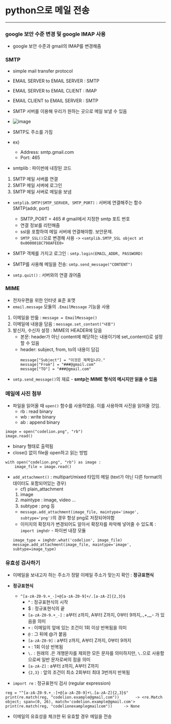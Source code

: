 # python으로 메일 전송

------

### google 보안 수준 변경 및 google IMAP 사용
- google 보안 수준과 gmail의 IMAP를 변경해줌

### SMTP
- simple mail transfer protocol
- EMAIL SERVER to EMAIL SERVER : SMTP
- EMAIL SERVER to EMAIL CLIENT : IMAP
- EMAIL CLIENT to EMAIL SERVER : SMTP
- SMTP 서버를 이용해 우리가 원하는 곳으로 메일 보낼 수 있음
- ![image](https://user-images.githubusercontent.com/66112716/148239448-8e363735-5a59-4f7a-a595-221ddb401375.png)


- SMTP도 주소를 가짐
- ex)
    - Address: smtp.gmail.com
    - Port: 465

- smtplib : 파이썬에 내장된 코드
1. SMTP 메일 서버를 연결
2. SMTP 메일 서버에 로그인
3. SMTP 메일 서버로 메일을 보냄

- ```smtplib.SMTP(SMTP_SERVER, SMTP_PORT)``` : 서버에 연결해주는 함수 SMTP(addr, port)
    - SMTP_PORT = 465 # gmail에서 지정한 smtp 포트 번호
    - 연결 정보를 리턴해줌
    - ssl을 포함하여 메일 서버에 연결해야함. 보안문제.
    - ```SMTP_SSL()```으로 변경해 사용 -> ```<smtplib.SMTP_SSL object at 0x0000018C798AFEE0>```

- SMTP 객체를 가지고 로그인 : ```smtp.login(EMAIL_ADDR, PASSWORD)```
- SMTP를 사용해 메일을 전송: ```smtp.send_message("CONTENT")```
- ```smtp.quit()``` : 서버와의 연결 끊어줌

### MIME
- 전자우편을 위한 인터넷 표준 포맷
- ```email.message``` 모듈의 ```.EmailMessage``` 기능을 사용
1. 이메일을 만듦 : ```message = EmailMessage()```
2. 이메일에 내용을 담음 : ```message.set_content("내용")```
3. 발신자, 수신자 설정 : MIME의 HEADER에 담음
    - 본문: header가 아닌 content에 해당하는 내용이기에 set_content()로 설정할 수 있음
    - header: subject, from, to의 내용이 담김
        ```
        message["Subject"] = "이것은 제목입니다."
        message["From"] = "###@gmail.com"
        message["TO"] = "###@gmail.com"
        ```

- ```smtp.send_message()```의 재료 - **smtp는 MIME 형식의 메시지만 읽을 수 있음**

### 메일에 사진 첨부
- 파일을 읽어올 때 ```open()``` 함수를 사용하였음. 이를 사용하여 사진을 읽어올 것임.
    - rb : read binary
    - wb : write binary
    - ab : append binary
```
image = open("codelion.png", "rb")
image.read()
```
- binary 형태로 출력됨
- close() 없이 file을 open하고 읽는 방법
```
with open("codelion.png", "rb") as image :
    image_file = image.read()
```

- ```add_attachment()``` : multipart/mixed 타입의 메일 (text가 아닌 다른 format의 데이터도 포함되어있는 경우)
    - cf) plain_attachment
    1. image 
    2. maintype : image, video ...
    3. subtype : png 등
    - ```message.add_attachment(image_file, maintype='image', subtype='png')```의 경우 항상 png로 저장되어야함
    - 이미지의 확장자가 변경되어도 알아서 확장자를 파악해 넣어줄 수 있도록 : ```import imghdr``` - 파이썬 내장 모듈
    ```
    image_type = imghdr.what('codelion', image_file)
    message.add_attachment(image_file, maintype='image', subtype=image_type)
    ```

### 유효성 검사하기
- 이메일을 보내고자 하는 주소가 정말 이메일 주소가 맞는지 확인 : **정규표현식**
- **정규표현식**
    - ```^[a-zA-Z0-9.+_-]+@[a-zA-Z0-9]+/.[a-zA-Z]{2,3}$```
        - ^ : 정규표현식의 시작
        - $ : 정규표현식의 끝
        - ```[a-zA-Z0-9.+_-]``` : a부터 z까지, A부터 Z까지, 0부터 9까지,.,+,_,- 가 있음을 의미
        - ```+``` : 이메일의 앞에 있는 조건이 1회 이상 반복됨을 의미
        - ```@``` : 그 뒤에 @가 붙음
        - ```[a-zA-Z0-9]``` : a부터 z까지, A부터 Z까지, 0부터 9까지
        - ```+``` : 1회 이상 반복됨
        - ```\.``` : 원래의 .은 개행문자를 제외한 모든 문자를 의미하지만, ```\.```으로 사용함으로써 일반 문자로써의 점을 의미
        - ```[a-zA-Z]``` : a부터 z까지, A부터 Z까지
        - ```{2,3}``` : 앞의 조건이 최소 2회부터 최대 3번까지 반복됨

- ```import re``` : 정규표현식 검사 (regular expression)
```
reg = "^[a-zA-Z0-9.+_-]+@[a-zA-Z0-9]+\.[a-zA-Z]{2,3}$"
print(re.match(reg, "codelion.example@gmail.com"))       -> <re.Match object; span=(0, 26), match='codelion.example@gmail.com'>
print(re.match(reg, "codelionexamplegmailcom"))     -> None
```
- 이메일의 유효성을 체크한 뒤 유효할 경우 메일을 전송
